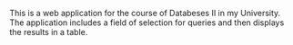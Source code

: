 This is a web application for the course of Databeses II in my University. The application includes a field of selection for queries and then displays the results in a table.
